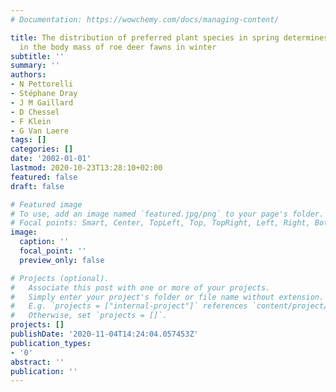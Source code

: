 ```yaml
---
# Documentation: https://wowchemy.com/docs/managing-content/

title: The distribution of preferred plant species in spring determines spatial variation
  in the body mass of roe deer fawns in winter
subtitle: ''
summary: ''
authors:
- N Pettorelli
- Stéphane Dray
- J M Gaillard
- D Chessel
- F Klein
- G Van Laere
tags: []
categories: []
date: '2002-01-01'
lastmod: 2020-10-23T13:28:10+02:00
featured: false
draft: false

# Featured image
# To use, add an image named `featured.jpg/png` to your page's folder.
# Focal points: Smart, Center, TopLeft, Top, TopRight, Left, Right, BottomLeft, Bottom, BottomRight.
image:
  caption: ''
  focal_point: ''
  preview_only: false

# Projects (optional).
#   Associate this post with one or more of your projects.
#   Simply enter your project's folder or file name without extension.
#   E.g. `projects = ["internal-project"]` references `content/project/deep-learning/index.md`.
#   Otherwise, set `projects = []`.
projects: []
publishDate: '2020-11-04T14:24:04.057453Z'
publication_types:
- '0'
abstract: ''
publication: ''
---
```

